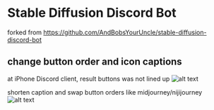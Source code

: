 # Stable Diffusion Discord Bot
forked from https://github.com/AndBobsYourUncle/stable-diffusion-discord-bot

## change button order and icon captions
at iPhone Discord client, result buttons was not lined up
![alt text](https://github.com/pitapan5376/stable-diffusion-discord-bot/blob/90a0e697f35d4543f3efded1bc59bc2a6776f34e/document/001_change_button1.jpg?raw=true)

shorten caption and swap button orders like midjourney/nijijourney
![alt text](https://github.com/pitapan5376/stable-diffusion-discord-bot/blob/90a0e697f35d4543f3efded1bc59bc2a6776f34e/document/001_change_button2.jpg?raw=true)
